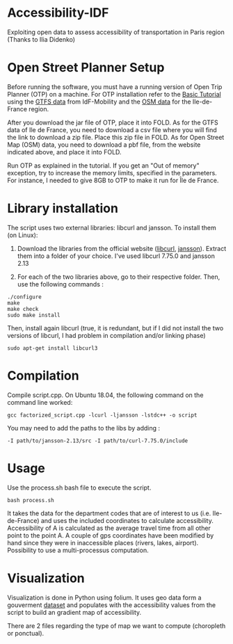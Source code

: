 # Accessibility-IDF
Exploiting open data to assess accessibility of transportation in Paris region (Thanks to Ilia Didenko)

# Open Street Planner Setup
Before running the software, you must have a running version of Open Trip Planner (OTP) on a machine. For OTP installation refer to the [Basic Tutorial](http://docs.opentripplanner.org/en/latest/Basic-Tutorial/) using the [GTFS data](https://data.iledefrance-mobilites.fr/explore/dataset/offre-horaires-tc-gtfs-idf/information/) from IdF-Mobility and the [OSM data](http://download.geofabrik.de/europe/france/ile-de-france.html) for the Ile-de-France region.

After you download the jar file of OTP, place it into FOLD. As for the GTFS data of Ile de France, you need to download a csv file where you will find the link to download a zip file. Place this zip file in FOLD. As for Open Street Map (OSM) data, you need to download a pbf file, from the website indicated above, and place it into FOLD.

Run OTP as explained in the tutorial. If you get an "Out of memory" exception, try to increase the memory limits, specified in the parameters. For instance, I needed to give 8GB to OTP to make it run for Île de France.

# Library installation

The script uses two external libraries: libcurl and jansson. To install them (on Linux):

1. Download the libraries from the official website ([libcurl](https://curl.se/download.html), [jansson](http://digip.org/jansson/releases/)). Extract them into a folder of your choice. I've used libcurl 7.75.0 and jansson 2.13

2. For each of the two libraries above, go to their respective folder. Then, use the following commands :

```
./configure
make 
make check
sudo make install
```

Then, install again libcurl (true, it is redundant, but if I did not install the two versions of libcurl, I had problem in compilation and/or linking phase)

```
sudo apt-get install libcurl3
```
# Compilation

Compile script.cpp. On Ubuntu 18.04, the following command on the command line worked:
```
gcc factorized_script.cpp -lcurl -ljansson -lstdc++ -o script
```

You may need to add the paths to the libs by adding : 
```
-I path/to/jansson-2.13/src -I path/to/curl-7.75.0/include
```

# Usage

Use the process.sh bash file to execute the script. 

```
bash process.sh
```
It takes the data for the department codes that are of interest to us (i.e. Ile-de-France) and uses the included coordinates to calculate accessibility. Accessibility of A is calculated as the average travel time from all other point to the point A. A couple of gps coordinates have been modified by hand since they were in inaccessible places (rivers, lakes, airport). Possibility to use a multi-processus computation.

# Visualization

Visualization is done in Python using folium. It uses geo data form a gouverment [dataset](https://www.data.gouv.fr/en/datasets/apur-communes-ile-de-france/#_) and populates with the accessibility values from the script to build an gradient map of accessibility.

There are 2 files regarding the type of map we want to compute (choropleth or ponctual).
